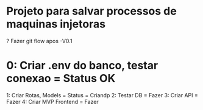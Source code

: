 # Projeto para salvar processos de maquinas injetoras

? Fazer git flow apos -V0.1
# 0: Criar .env do banco, testar conexao = Status OK
1: Criar Rotas, Models = Status = Criandp
2: Testar DB = Fazer 
3: Criar API = Fazer
4: Criar MVP Frontend = Fazer